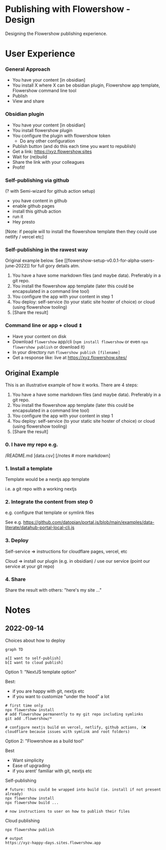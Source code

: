 # Publishing with Flowershow - Design

Designing the Flowershow publishing experience.

# User Experience

### General Approach

- You have your content [in obsidian]
- You install X where X can be obsidian plugin, Flowershow app template, Flowershow command line tool
- Publish
- View and share

### Obsidian plugin

- You have your content [in obsidian]
- You install flowershow plugin
- You configure the plugin with flowershow token
  - Do any other configuration
- Publish button (and do this each time you want to republish)
- Get a link: https://xyz.flowershow.sites
- Wait for (re)build
- Share the link with your colleagues
- Profit!

### Self-publishing via github

(? with Semi-wizard for github action setup)

- you have content in github
- enable github pages
- install this github action
- run it
- Hey presto

[Note: if people will to install the flowershow template then they could use netlify / vercel etc]

### Self-publishing in the rawest way

Original example below. See [[flowershow-setup-v0.0.1-for-alpha-users-june-2022]] for full gory details atm.

1. You have a have some markdown files (and maybe data). Preferably in a git repo.
2. You install the flowershow app template (later this could be encapsulated in a command line tool)
3. You configure the app with your content in step 1
4. You deploy: self-service (to your static site hoster of choice) or cloud (using flowershow tooling)
5. [Share the result]

### Command line or app + cloud ⏫

- Have your content on disk
- Download `flowershow` app/cli (`npm install flowershow` or even `npx flowershow publish` or download it)
- In your directory run `flowershow publish [filename]`
- Get a response like: live at https://xyz.flowershow.sites/

## Original Example

This is an illustrative example of how it works. There are 4 steps:

1. You have a have some markdown files (and maybe data). Preferably in a git repo.
2. You install the flowershow app template (later this could be encapsulated in a command line tool)
3. You configure the app with your content in step 1
4. You deploy: self-service (to your static site hoster of choice) or cloud (using flowershow tooling)
5. [Share the result]

### 0. I have my repo e.g.

/README.md
[data.csv]
[/notes # more markdown]

### 1. Install a template

Template would be a nextjs app template

i.e. a git repo with a working nextjs

### 2. Integrate the content from step 0

e.g. configure that template or symlink files

See e.g. https://github.com/datopian/portal.js/blob/main/examples/data-literate/datahub-portal-local-cli.js

### 3. Deploy

Self-service => instructions for cloudflare pages, vercel, etc

Cloud => install our plugin (e.g. in obsidian) / use our service (point our service at your git repo)

### 4. Share

Share the result with others: "here's my site ..."

# Notes

## 2022-09-14

Choices about how to deploy

```mermaid
graph TD

a[I want to self-publish]
b[I want to cloud publish]
```

Option 1: "NextJS template option"

Best:

- if you are happy with git, nextjs etc
- if you want to customize "under the hood" a lot

```
# first time only
npx flowershow install
# add flowershow permanently to my git repo including symlinks
git add .flowershow/*

# configure nextjs build on vercel, netlify, github actions, (❌ cloudflare because issues with symlink and root folders)
```

Option 2: "Flowershow as a build tool"

Best

- Want simplicity
- Ease of upgrading
- if you arent' familiar with git, nextjs etc

Self-publishing

```
# future: this could be wrapped into build (ie. install if not present already)
npx flowershow install
npx flowershow build ...

# now instructions to user on how to publish their files
```

Cloud publishing

```
npx flowershow publish

# output
https://xyz-happy-days.sites.flowershow.app
```
